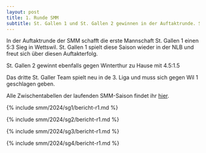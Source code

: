 ```yaml
---
layout: post
title: 1. Runde SMM
subtitle: St. Gallen 1 und St. Gallen 2 gewinnen in der Auftaktrunde. St. Gallen 3 verliert.
---
```


In der Auftaktrunde der SMM schafft die erste Mannschaft St. Gallen 1 einen 5:3 Sieg in Wettswil. St. Gallen 1 spielt
diese Saison wieder in der NLB und freut sich über diesen Auftakterfolg.

St. Gallen 2 gewinnt ebenfalls gegen Winterthur zu Hause mit 4.5:1.5

Das dritte St. Galler Team spielt neu in de 3. Liga und muss sich gegen Wil 1 geschlagen geben.

Alle Zwischentabellen der laufenden SMM-Saison findet ihr [hier](/smm/2023/sg1).

{% include smm/2024/sg1/bericht-r1.md %}

{% include smm/2024/sg2/bericht-r1.md %}

{% include smm/2024/sg3/bericht-r1.md %}

{% include smm/2024/sg4/bericht-r1.md %}

<style>
table th, table td:nth-of-type(4) {
    white-space: nowrap;
}
</style>
